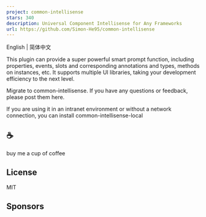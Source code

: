 ```yaml
---
project: common-intellisense
stars: 340
description: Universal Component Intellisense for Any Frameworks
url: https://github.com/Simon-He95/common-intellisense
---
```


English | 简体中文

This plugin can provide a super powerful smart prompt function, including properties, events, slots and corresponding annotations and types, methods on instances, etc. It supports multiple UI libraries, taking your development efficiency to the next level.

Migrate to common-intellisense. If you have any questions or feedback, please post them here.

If you are using it in an intranet environment or without a network connection, you can install common-intellisense-local

☕
-

buy me a cup of coffee

License
-------

MIT

Sponsors
--------

